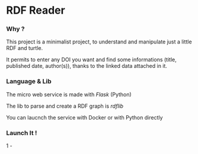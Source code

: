 
# RDF Reader 

### Why ?

This project is a minimalist project, to understand and manipulate just a little RDF and turtle.

It permits to enter any DOI you want and find some informations (title, published date, author(s)), thanks to the linked data attached in it.

### Language & Lib

The micro web service is made with *Flask* (Python)

The lib to parse and create a RDF graph is *rdflib*

You can laucnch the service with Docker or with Python directly

### Launch It !

1 - 

```
  
```

